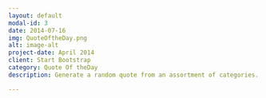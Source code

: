 ```yaml
---
layout: default
modal-id: 3
date: 2014-07-16
img: QuoteOftheDay.png
alt: image-alt
project-date: April 2014
client: Start Bootstrap
category: Quote Of theDay
description: Generate a random quote from an assortment of categories.

---
```

